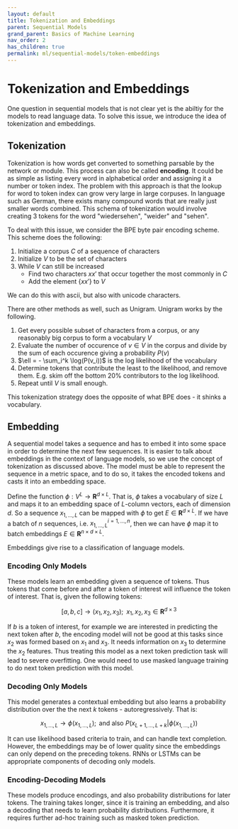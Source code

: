 ```yaml
---
layout: default
title: Tokenization and Embeddings
parent: Sequential Models
grand_parent: Basics of Machine Learning
nav_order: 2
has_children: true
permalink: ml/sequential-models/token-embeddings
---
```


# Tokenization and Embeddings

One question in sequential models that is not clear yet is the abiltiy for the models to read language data. To solve this issue, we introduce the idea of tokenization and embeddings.

## Tokenization

Tokenization is how words get converted to something parsable by the network or module. This process can also be called **encoding**. It could be as simple as listing every word in alphabetical order and assigning it a number or token index. The problem with this approach is that the lookup for word to token index can grow very large in large corpuses. In language such as German, there exists many compound words that are really just smaller words combined. This schema of tokenization would involve creating 3 tokens for the word "wiedersehen", "weider" and "sehen".

To deal with this issue, we consider the BPE byte pair encoding scheme. This scheme does the following:

1. Initialize a corpus $C$ of a sequence of characters
2. Initialize $V$ to be the set of characters
3. While $V$ can still be increased
    - Find two characters $xx'$ that occur together the most commonly in $C$
    - Add the element $\{xx'\}$ to $V$

We can do this with ascii, but also with unicode characters.

There are other methods as well, such as Unigram. Unigram works by the following.

1. Get every possible subset of characters from a corpus, or any reasonably big corpus to form a vocabulary $V$
2. Evaluate the number of occurence of $v \in V$ in the corpus and divide by the sum of each occurence giving a probability $P(v)$
3. $\ell = - \sum_i^k \log(P(v_i))$ is the log likelihood of the vocabulary
4. Determine tokens that contribute the least to the likelihood, and remove them. E.g. skim off the bottom 20\% contributors to the log likelihood.
5. Repeat until $V$ is small enough.

This tokenization strategy does the opposite of what BPE does - it shinks a vocabulary. 

## Embedding

A sequential model takes a sequence and has to embed it into some space in order to determine the next few sequences. It is easier to talk about embeddings in the context of language models, so we use the concept of tokenization as discussed above. The model must be able to represent the sequence in a metric space, and to do so, it takes the encoded tokens and casts it into an embedding space. 

Define the function $\phi : V^{L} \to \mathbf{R}^{d\times L}$. That is, $\phi$ takes a vocabulary of size $L$ and maps it to an embedding space of $L$-column vectors, each of dimension $d$. So a sequence $x_{1,...,L}$ can be mapped with $\phi$ to get $E\in\mathbf{R}^{d\times L}$. If we have a batch of $n$ sequences, i.e. $x_{1,...,L}^{i=1,...,n}$, then we can have $\phi$ map it to batch embeddings $E \in \mathbf{R}^{n\times d \times L}$.

Embeddings give rise to a classification of language models. 

### Encoding Only Models

These models learn an embedding given a sequence of tokens. Thus tokens that come before and after a token of interest will influence the token of interest. That is, given the following tokens:

$$[a, b, c] \to (x_1, x_2, x_3);\;\; x_1, x_2, x_3 \in \mathbf{R}^{d\times 3}$$


If $b$ is a token of interest, for example we are interested in predicting the next token after $b$, the encoding model will not be good at this tasks since $x_2$ was formed based on $x_1$ and $x_3$. It needs information on $x_3$ to determine the $x_2$ features. Thus treating this model as a next token prediction task will lead to severe overfitting. One would need to use masked language training to do next token prediction with this model.

### Decoding Only Models

This model generates a contextual embedding but also learns a probability distribution over the the next $k$ tokens - autoregressively. That is:

$$x_{1,...,L} \to \phi(x_{1,...,L});\text{ and also } P(x_{L+1,...,L+k}|\phi(x_{1,...,L}))$$

It can use likelihood based criteria to train, and can handle text completion. However, the embeddings may be of lower quality since the embeddings can only depend on the preceding tokens. RNNs or LSTMs can be appropriate components of decoding only models.

### Encoding-Decoding Models

These models produce encodings, and also probability distributions for later tokens. The training takes longer, since it is training an embedding, and also a decoding that needs to learn probability distributions. Furthermore, it requires further ad-hoc training such as masked token prediction.




